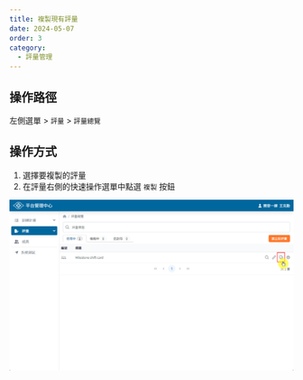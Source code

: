 ```yaml
---
title: 複製現有評量
date: 2024-05-07
order: 3
category:
  - 評量管理
---
```


## 操作路徑

左側選單 > ```評量``` > ```評量總覽```

## 操作方式

1. 選擇要複製的評量
2. 在評量右側的快速操作選單中點選 ```複製``` 按鈕

![複製評量](./images/create-by-duplicating-1.png)
